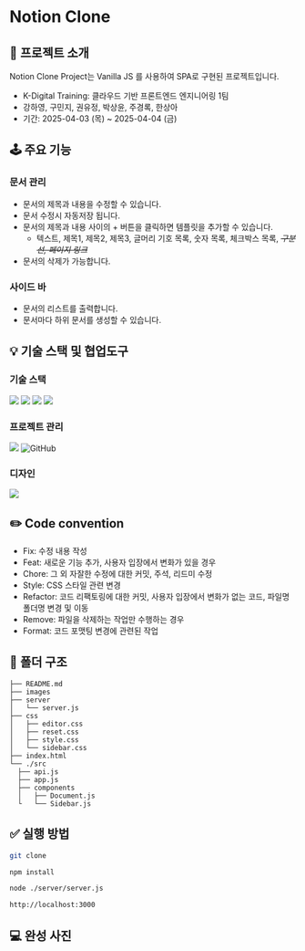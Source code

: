 # Notion Clone

## 📝 프로젝트 소개

Notion Clone Project는 Vanilla JS 를 사용하여 SPA로 구현된 프로젝트입니다.

- K-Digital Training: 클라우드 기반 프론트엔드 엔지니어링 1팀
- 강하영, 구민지, 권유정, 박상윤, 주경록, 한상아
- 기간: 2025-04-03 (목) ~ 2025-04-04 (금)

## 🕹️ 주요 기능

### 문서 관리

- 문서의 제목과 내용을 수정할 수 있습니다.
- 문서 수정시 자동저장 됩니다.
- 문서의 제목과 내용 사이의 + 버튼을 클릭하면 템플릿을 추가할 수 있습니다.
  - 텍스트, 제목1, 제목2, 제목3, 글머리 기호 목록, 숫자 목록, 체크박스 목록, ~~_구분선, 페이지 링크_~~
- 문서의 삭제가 가능합니다.

### 사이드 바

- 문서의 리스트를 출력합니다.
- 문서마다 하위 문서를 생성할 수 있습니다.

## 💡 기술 스택 및 협업도구

### 기술 스택

<img src="https://img.shields.io/badge/html5-E34F26?style=for-the-badge&logo=html5&logoColor=white"> <img src="https://img.shields.io/badge/css-1572B6?style=for-the-badge&logo=css3&logoColor=white"> <img src="https://img.shields.io/badge/javascript-F7DF1E?style=for-the-badge&logo=javascript&logoColor=black"> <img src="https://img.shields.io/badge/node.js-339933?style=for-the-badge&logo=Node.js&logoColor=white">

### 프로젝트 관리

<img src="https://img.shields.io/badge/Notion-%23000000.svg?style=for-the-badge&logo=notion&logoColor=white"> <img alt="GitHub" src ="https://img.shields.io/badge/GitHub-181717.svg?&style=for-the-badge&logo=GitHub&logoColor=white"/>

### 디자인

<img src="https://img.shields.io/badge/figma-%23F24E1E.svg?style=for-the-badge&logo=figma&logoColor=white">

## ✏️ Code convention

- Fix: 수정 내용 작성
- Feat: 새로운 기능 추가, 사용자 입장에서 변화가 있을 경우
- Chore: 그 외 자잘한 수정에 대한 커밋, 주석, 리드미 수정
- Style: CSS 스타일 관련 변경
- Refactor: 코드 리팩토링에 대한 커밋, 사용자 입장에서 변화가 없는 코드, 파일명 폴더명 변경 및 이동
- Remove: 파일을 삭제하는 작업만 수행하는 경우
- Format: 코드 포맷팅 변경에 관련된 작업

## 📂 폴더 구조

```
├── README.md
├── images
├── server
│   └── server.js
├── css
│   ├── editor.css
│   ├── reset.css
│   ├── style.css
│   └── sidebar.css
├── index.html
└── ./src
  ├── api.js
  ├── app.js
  ├── components
  │   ├── Document.js
  └   └── Sidebar.js
```

## ✅ 실행 방법

```bash
git clone

npm install

node ./server/server.js

http://localhost:3000
```

## 💻 완성 사진
